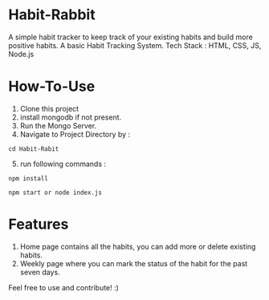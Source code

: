 # Habit-Rabbit
A simple habit tracker to keep track of your existing habits and build more positive habits.
A basic Habit Tracking System. Tech Stack : HTML, CSS, JS, Node.js


# How-To-Use
1. Clone this project
2. install mongodb if not present.
3. Run the Mongo Server.
4. Navigate to Project Directory by :
```
cd Habit-Rabit
```
5. run following commands :
```
npm install 
```
```
npm start or node index.js
```
# Features
1. Home page contains all the habits, you can add more or delete existing habits.
2. Weekly page where you can mark the status of the habit for the past seven days.
   

Feel free to use and contribute! :)